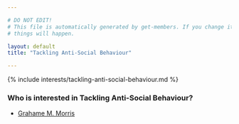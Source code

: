 ```yaml
---

# DO NOT EDIT!
# This file is automatically generated by get-members. If you change it, bad
# things will happen.

layout: default
title: "Tackling Anti-Social Behaviour"

---
```


{% include interests/tackling-anti-social-behaviour.md %}

### Who is interested in Tackling Anti-Social Behaviour?


* [Grahame M. Morris](members/grahame-m-morris.html)
